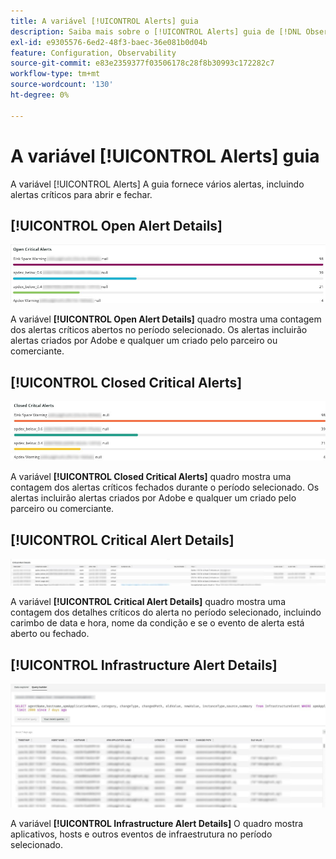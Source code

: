 ```yaml
---
title: A variável [!UICONTROL Alerts] guia
description: Saiba mais sobre o [!UICONTROL Alerts] guia de [!DNL Observation for Adobe Commerce].
exl-id: e9305576-6ed2-48f3-baec-36e081b0d04b
feature: Configuration, Observability
source-git-commit: e83e2359377f03506178c28f8b30993c172282c7
workflow-type: tm+mt
source-wordcount: '130'
ht-degree: 0%

---
```


# A variável [!UICONTROL Alerts] guia

A variável [!UICONTROL Alerts] A guia fornece vários alertas, incluindo alertas críticos para abrir e fechar.

## [!UICONTROL Open Alert Details]

![Abrir alertas críticos](../../assets/tools/observation-for-adobe-commerce/alerts-tab-1.jpg)

A variável **[!UICONTROL Open Alert Details]** quadro mostra uma contagem dos alertas críticos abertos no período selecionado. Os alertas incluirão alertas criados por Adobe e qualquer um criado pelo parceiro ou comerciante.

## [!UICONTROL Closed Critical Alerts]

![Alertas Críticos Fechados](../../assets/tools/observation-for-adobe-commerce/alerts-tab-2.jpg)

A variável **[!UICONTROL Closed Critical Alerts]** quadro mostra uma contagem dos alertas críticos fechados durante o período selecionado. Os alertas incluirão alertas criados por Adobe e qualquer um criado pelo parceiro ou comerciante.

## [!UICONTROL Critical Alert Details]

![Detalhes de alerta crítico](../../assets/tools/observation-for-adobe-commerce/alerts-tab-3.jpg)

A variável **[!UICONTROL Critical Alert Details]** quadro mostra uma contagem dos detalhes críticos do alerta no período selecionado, incluindo carimbo de data e hora, nome da condição e se o evento de alerta está aberto ou fechado.

## [!UICONTROL Infrastructure Alert Details]

![Detalhes de Alerta de Infraestrutura](../../assets/tools/observation-for-adobe-commerce/alerts-tab-4.jpg)

A variável **[!UICONTROL Infrastructure Alert Details]** O quadro mostra aplicativos, hosts e outros eventos de infraestrutura no período selecionado.
